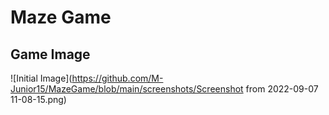 # Maze Game
## Game Image
![Initial Image](https://github.com/M-Junior15/MazeGame/blob/main/screenshots/Screenshot from 2022-09-07 11-08-15.png)
